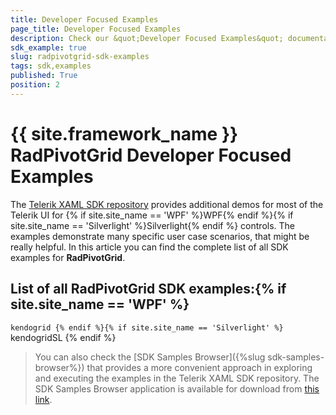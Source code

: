 ```yaml
---
title: Developer Focused Examples
page_title: Developer Focused Examples
description: Check our &quot;Developer Focused Examples&quot; documentation article for the RadPivotGrid {{ site.framework_name }} control.
sdk_example: true
slug: radpivotgrid-sdk-examples
tags: sdk,examples
published: True
position: 2
---
```


# {{ site.framework_name }} RadPivotGrid Developer Focused Examples

The [Telerik XAML SDK repository](https://github.com/telerik/xaml-sdk/tree/master/) provides additional demos for most of the Telerik UI for {% if site.site_name == 'WPF' %}WPF{% endif %}{% if site.site_name == 'Silverlight' %}Silverlight{% endif %} controls. The examples demonstrate many specific user case scenarios, that might be really helpful. In this article you can find the complete list of all SDK examples for __RadPivotGrid__.

## List of all RadPivotGrid SDK examples:{% if site.site_name == 'WPF' %}
``kendogrid
{% endif %}{% if site.site_name == 'Silverlight' %}
``kendogridSL
{% endif %}

>You can also check the [SDK Samples Browser]({%slug sdk-samples-browser%}) that provides a more convenient approach in exploring and executing the examples in the Telerik XAML SDK repository. The SDK Samples Browser application is available for download from [this link](https://demos.telerik.com/xaml-sdkbrowser/).
